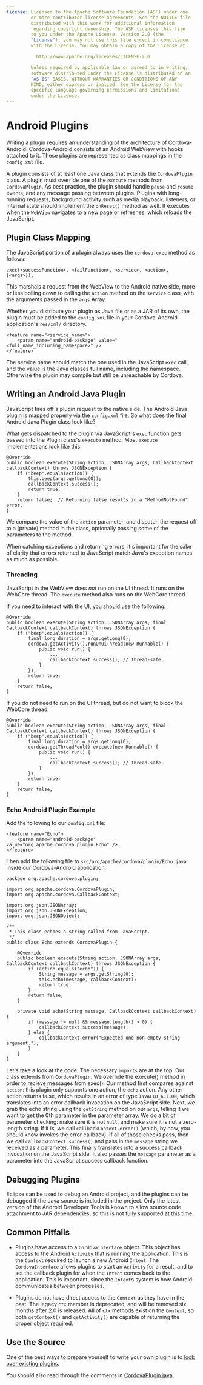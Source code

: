 ```yaml
---
license: Licensed to the Apache Software Foundation (ASF) under one
         or more contributor license agreements. See the NOTICE file
         distributed with this work for additional information
         regarding copyright ownership. The ASF licenses this file
         to you under the Apache License, Version 2.0 (the
         "License"); you may not use this file except in compliance
         with the License. You may obtain a copy of the License at

           http://www.apache.org/licenses/LICENSE-2.0

         Unless required by applicable law or agreed to in writing,
         software distributed under the License is distributed on an
         "AS IS" BASIS, WITHOUT WARRANTIES OR CONDITIONS OF ANY
         KIND, either express or implied. See the License for the
         specific language governing permissions and limitations
         under the License.
---
```


# Android Plugins

Writing a plugin requires an understanding of the architecture of
Cordova-Android. Cordova-Android consists of an Android WebView with
hooks attached to it. These plugins are represented as class mappings
in the `config.xml` file.

A plugin consists of at least one Java class that extends the
`CordovaPlugin` class. A plugin must override one of the `execute`
methods from `CordovaPlugin`.  As best practice, the plugin should
handle `pause` and `resume` events, and any message passing between
plugins.  Plugins with long-running requests, background activity such
as media playback, listeners, or internal state should implement the
`onReset()` method as well. It executes when the `WebView` navigates to
a new page or refreshes, which reloads the JavaScript.

## Plugin Class Mapping

The JavaScript portion of a plugin always uses the `cordova.exec` method as follows:

    exec(<successFunction>, <failFunction>, <service>, <action>, [<args>]);

This marshals a request from the WebView to the Android native side,
more or less boiling down to calling the `action` method on the
`service` class, with the arguments passed in the `args` Array.

Whether you distribute your plugin as Java file or as a JAR of its
own, the plugin must be added to the `config.xml` file in your
Cordova-Android application's `res/xml/` directory.

    <feature name="<service_name>">
        <param name="android-package" value="<full_name_including_namespace>" />
    </feature>

The service name should match the one used in the JavaScript `exec`
call, and the value is the Java classes full name, including the
namespace.  Otherwise the plugin may compile but still be unreachable
by Cordova.

## Writing an Android Java Plugin

JavaScript fires off a plugin request to the native side.  The Android
Java plugin is mapped properly via the `config.xml` file.  So what
does the final Android Java Plugin class look like?

What gets dispatched to the plugin via JavaScript's `exec` function gets
passed into the Plugin class's `execute` method. Most `execute`
implementations look like this:

    @Override
    public boolean execute(String action, JSONArray args, CallbackContext callbackContext) throws JSONException {
        if ("beep".equals(action)) {
            this.beep(args.getLong(0));
            callbackContext.success();
            return true;
        }
        return false;  // Returning false results in a "MethodNotFound" error.
    }

We compare the value of the `action` parameter, and dispatch the
request off to a (private) method in the class, optionally passing
some of the parameters to the method.

When catching exceptions and returning errors, it's important for the
sake of clarity that errors returned to JavaScript match Java's
exception names as much as possible.

### Threading

JavaScript in the WebView does *not* run on the UI thread. It runs on
the WebCore thread. The `execute` method also runs on the WebCore thread.

If you need to interact with the UI, you should use the following:

    @Override
    public boolean execute(String action, JSONArray args, final CallbackContext callbackContext) throws JSONException {
        if ("beep".equals(action)) {
            final long duration = args.getLong(0);
            cordova.getActivity().runOnUiThread(new Runnable() {
                public void run() {
                    ...
                    callbackContext.success(); // Thread-safe.
                }
            });
            return true;
        }
        return false;
    }

If you do not need to run on the UI thread, but do not want to block the WebCore thread:

    @Override
    public boolean execute(String action, JSONArray args, final CallbackContext callbackContext) throws JSONException {
        if ("beep".equals(action)) {
            final long duration = args.getLong(0);
            cordova.getThreadPool().execute(new Runnable() {
                public void run() {
                    ...
                    callbackContext.success(); // Thread-safe.
                }
            });
            return true;
        }
        return false;
    }

### Echo Android Plugin Example

Add the following to our `config.xml` file:

    <feature name="Echo">
        <param name="android-package" value="org.apache.cordova.plugin.Echo" />
    </feature>

Then add the following file to
`src/org/apache/cordova/plugin/Echo.java` inside our Cordova-Android
application:

    package org.apache.cordova.plugin;

    import org.apache.cordova.CordovaPlugin;
    import org.apache.cordova.CallbackContext;

    import org.json.JSONArray;
    import org.json.JSONException;
    import org.json.JSONObject;

    /**
     * This class echoes a string called from JavaScript.
     */
    public class Echo extends CordovaPlugin {

        @Override
        public boolean execute(String action, JSONArray args, CallbackContext callbackContext) throws JSONException {
            if (action.equals("echo")) {
                String message = args.getString(0);
                this.echo(message, callbackContext);
                return true;
            }
            return false;
        }

        private void echo(String message, CallbackContext callbackContext) {
            if (message != null && message.length() > 0) {
                callbackContext.success(message);
            } else {
                callbackContext.error("Expected one non-empty string argument.");
            }
        }
    }

Let's take a look at the code. The necessary `imports` are at
the top. Our class extends from `CordovaPlugin`. We override the
execute() method in order to recieve messages from exec(). Our method
first compares against `action`: this plugin only supports one action,
the `echo` action. Any other action returns false, which results in an
error of type `INVALID_ACTION`, which translates into an error
callback invocation on the JavaScript side. Next, we grab the echo
string using the `getString` method on our `args`, telling it we want
to get the 0th parameter in the parameter array. We do a bit of
parameter checking: make sure it is not `null`, and make sure it is
not a zero-length string. If it is, we call `callbackContext.error()`
(which, by now, you should know invokes the error callback). If all of
those checks pass, then we call `callbackContext.success()` and pass
in the `message` string we received as a parameter. This finally
translates into a success callback invocation on the JavaScript
side. It also passes the `message` parameter as a parameter into the
JavaScript success callback function.

## Debugging Plugins

Eclipse can be used to debug an Android project, and the plugins can be debugged if the Java source is included in the project. Only the latest version of the Android Developer Tools is known to allow source code attachment to JAR dependencies, so this is not fully supported at this time.

## Common Pitfalls

* Plugins have access to a `CordovaInterface` object. This object has access to the Android `Activity` that is running the application. This is the `Context` required to launch
a new Android `Intent`. The `CordovaInterface` allows plugins to start an `Activity` for a result, and to set the callback plugin for when the `Intent` comes back to the application. This is important, since the
`Intent`s system is how Android communicates between processes.

* Plugins do not have direct access to the `Context` as they have in the past. The legacy `ctx` member is deprecated, and will be removed six months after 2.0 is released. All of `ctx` methods exist on the `Context`, so both `getContext()` and `getActivity()` are capable of returning the proper object required.

## Use the Source

One of the best ways to prepare yourself to write your own plugin is to
[look over existing plugins](https://github.com/apache/cordova-android/tree/master/framework/src/org/apache/cordova).

You should also read through the comments in [CordovaPlugin.java](https://github.com/apache/cordova-android/blob/master/framework/src/org/apache/cordova/CordovaPlugin.java).
